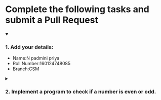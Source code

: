 # Complete the following tasks and submit a Pull Request
<details open>
<summary><h3>1. Add your details: </h3></summary>
<ul>
  <li> Name:N padmini priya </li>
  <li> Roll Number:160124748085 </li>
  <li> Branch:CSM </li>
</ul>
</details>
<details>
<summary><h3> 2. Implement a program to check if a number is even or odd. </h3></summary>
<ul>
  <li> Create a new file in the repository and add your code. </li>
  <li> Use any programming language of your choice. </li>
</ul>
</details>
